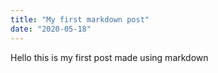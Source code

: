 ```yaml
---
title: "My first markdown post"
date: "2020-05-18"
---
```


Hello this is my first post made using markdown

